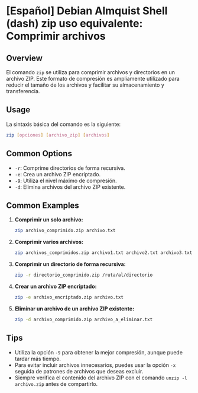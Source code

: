 # [Español] Debian Almquist Shell (dash) zip uso equivalente: Comprimir archivos

## Overview
El comando `zip` se utiliza para comprimir archivos y directorios en un archivo ZIP. Este formato de compresión es ampliamente utilizado para reducir el tamaño de los archivos y facilitar su almacenamiento y transferencia.

## Usage
La sintaxis básica del comando es la siguiente:

```bash
zip [opciones] [archivo_zip] [archivos]
```

## Common Options
- `-r`: Comprime directorios de forma recursiva.
- `-e`: Crea un archivo ZIP encriptado.
- `-9`: Utiliza el nivel máximo de compresión.
- `-d`: Elimina archivos del archivo ZIP existente.

## Common Examples
1. **Comprimir un solo archivo:**
   ```bash
   zip archivo_comprimido.zip archivo.txt
   ```

2. **Comprimir varios archivos:**
   ```bash
   zip archivos_comprimidos.zip archivo1.txt archivo2.txt archivo3.txt
   ```

3. **Comprimir un directorio de forma recursiva:**
   ```bash
   zip -r directorio_comprimido.zip /ruta/al/directorio
   ```

4. **Crear un archivo ZIP encriptado:**
   ```bash
   zip -e archivo_encriptado.zip archivo.txt
   ```

5. **Eliminar un archivo de un archivo ZIP existente:**
   ```bash
   zip -d archivo_comprimido.zip archivo_a_eliminar.txt
   ```

## Tips
- Utiliza la opción `-9` para obtener la mejor compresión, aunque puede tardar más tiempo.
- Para evitar incluir archivos innecesarios, puedes usar la opción `-x` seguida de patrones de archivos que deseas excluir.
- Siempre verifica el contenido del archivo ZIP con el comando `unzip -l archivo.zip` antes de compartirlo.